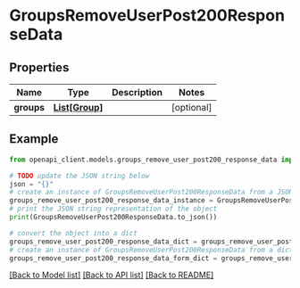 # GroupsRemoveUserPost200ResponseData


## Properties

Name | Type | Description | Notes
------------ | ------------- | ------------- | -------------
**groups** | [**List[Group]**](Group.md) |  | [optional] 

## Example

```python
from openapi_client.models.groups_remove_user_post200_response_data import GroupsRemoveUserPost200ResponseData

# TODO update the JSON string below
json = "{}"
# create an instance of GroupsRemoveUserPost200ResponseData from a JSON string
groups_remove_user_post200_response_data_instance = GroupsRemoveUserPost200ResponseData.from_json(json)
# print the JSON string representation of the object
print(GroupsRemoveUserPost200ResponseData.to_json())

# convert the object into a dict
groups_remove_user_post200_response_data_dict = groups_remove_user_post200_response_data_instance.to_dict()
# create an instance of GroupsRemoveUserPost200ResponseData from a dict
groups_remove_user_post200_response_data_form_dict = groups_remove_user_post200_response_data.from_dict(groups_remove_user_post200_response_data_dict)
```
[[Back to Model list]](../README.md#documentation-for-models) [[Back to API list]](../README.md#documentation-for-api-endpoints) [[Back to README]](../README.md)


